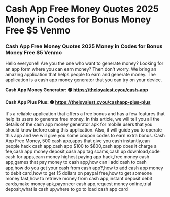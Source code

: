 # Cash App Free Money Quotes 2025 Money in Codes for Bonus Money Free $5 Venmo

### Cash App Free Money Quotes 2025 Money in Codes for Bonus Money Free $5 Venmo

Hello everyone!! Are you the one who want to generate money? Looking for an app form where you can earn money? Then don't worry. We bring an amazing application that helps people to earn and generate money. The application is a cash app money generator that you can try on your device.

<strong>Cash App Money Generator: 🟢 https://theloyalest.cyou/cash-app</strong>

<strong>Cash App Plus Plus: 🟢 https://theloyalest.cyou/cashapp-plus-plus</strong>

It's a reliable application that offers a free bonus and has a few features that help its users to generate free money. In this article, we will tell you all the details of the cash app money generator apk for mobile users that you should know before using this application. Also, it will guide you to operate this app and we will give you some coupon codes to earn extra bonus. Cash App Free Money, 500 cash app,apps that give you cash instantly,can people hack cash app,cash app $100 to $800,cash app does it charge a fee,cash app money deposit,cash app tag scams,cash up download,code cash for apps,earn money highest paying app hack,free money cash app,games that pay money to cash app,how can i add cash to cash app,how do you get your cash from cash app?,how to add cash app money to debit card,how to get 15 dollars on paypal free,how to get someone money fast,how to retrieve money from cash app,instant deposit debit cards,make money apk,payoneer cash app,request money online,trial deposit,what is cash up,where to go to load cash app card
